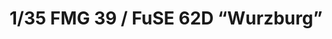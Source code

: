 ---
layout: product
title: "1/35 FMG 39 / FuSE 62D “Wurzburg”"
price: "3200" 
desc: "Maketa"
img_path: "/assets/img/DW35014.jpg"
brand: "Das Werk"
available: false
special_offer: false
new: false
soon: false
cat: "010000"
subcat: "011100"
subsubcat: "0N/A"
sifra: "DW35014"
popular: false
---